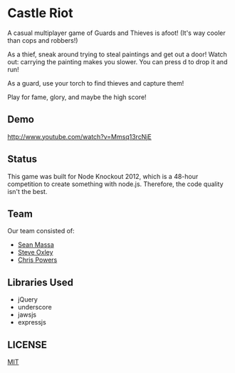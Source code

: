 # Castle Riot

A casual multiplayer game of Guards and Thieves is afoot! (It's way cooler than cops and robbers!)

As a thief, sneak around trying to steal paintings and get out a door! Watch out: carrying the painting makes you slower. You can press d to drop it and run!

As a guard, use your torch to find thieves and capture them!

Play for fame, glory, and maybe the high score!

## Demo

http://www.youtube.com/watch?v=Mmsq13rcNjE

## Status

This game was built for Node Knockout 2012, which is a 48-hour competition to create something with node.js. Therefore, the code quality isn't the best.

## Team

Our team consisted of:

* [Sean Massa](http://massalabs.com/)
* [Steve Oxley](http://stevenoxley.com/about)
* [Chris Powers](http://chrisjpowers.com/)

## Libraries Used

* jQuery
* underscore
* jawsjs
* expressjs

## LICENSE

[MIT](LICENSE)

